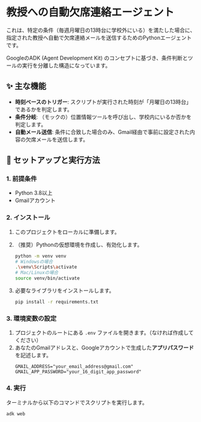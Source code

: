 # 教授への自動欠席連絡エージェント

これは、特定の条件（毎週月曜日の13時台に学校外にいる）を満たした場合に、指定された教授へ自動で欠席連絡メールを送信するためのPythonエージェントです。

GoogleのADK (Agent Development Kit) のコンセプトに基づき、条件判断とツールの実行を分離した構造になっています。

## ✨ 主な機能

- **時刻ベースのトリガー**: スクリプトが実行された時刻が「月曜日の13時台」であるかを判定します。
- **条件分岐**: （モックの）位置情報ツールを呼び出し、学校内にいるか否かを判定します。
- **自動メール送信**: 条件に合致した場合のみ、Gmail経由で事前に設定された内容の欠席メールを送信します。

## 🔧 セットアップと実行方法

### 1. 前提条件

- Python 3.8以上
- Gmailアカウント

### 2. インストール

1.  このプロジェクトをローカルに準備します。

2.  （推奨）Pythonの仮想環境を作成し、有効化します。
    ```bash
    python -m venv venv
    # Windowsの場合
    .\venv\Scripts\activate
    # Mac/Linuxの場合
    source venv/bin/activate
    ```

3.  必要なライブラリをインストールします。
    ```bash
    pip install -r requirements.txt
    ```

### 3. 環境変数の設定

1.  プロジェクトのルートにある `.env` ファイルを開きます。（なければ作成してください）
2.  あなたのGmailアドレスと、Googleアカウントで生成した**アプリパスワード**を記述します。
    ```env
    GMAIL_ADDRESS="your_email_address@gmail.com"
    GMAIL_APP_PASSWORD="your_16_digit_app_password"
    ```

### 4. 実行

ターミナルから以下のコマンドでスクリプトを実行します。
```zsh
adk web